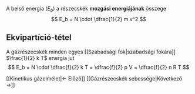 A belső energia ($E_b$) a részecskék **mozgási energiájának** összege
$$
E_b = N \cdot \dfrac{1}{2} m v^2
$$

## Ekvipartíció-tétel
A gázrészecskék minden egyes [[Szabadsági fok|szabadsági fokára]] $\frac{1}{2} k T$ energia jut
$$
E_b = N \cdot \dfrac{f}{2} k T =
\dfrac{f}{2} p V =
\dfrac{f}{2} n R T
$$

[[Kinetikus gázelmélet|← Előző]]
[[Gázrészecskék sebessége|Következő →]]
